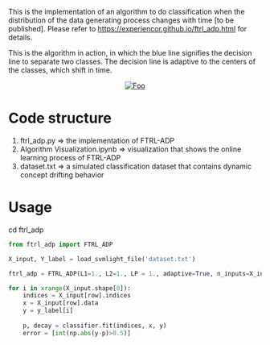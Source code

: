 
This is the implementation of an algorithm to do classification when the distribution of the data generating process changes with time [to be published]. Please refer to https://experiencor.github.io/ftrl_adp.html for details. 

This is the algorithm in action, in which the blue line signifies the decision line to separate two classes. The decision line is adaptive to the centers of the classes, which shift in time.

<a href="https://experiencor.github.io/ftrl_adp.html" rel="some text"><p align="center">![Foo](https://j.gifs.com/2RLVoJ.gif)</p></a>

# Code structure

1. ftrl_adp.py => the implementation of FTRL-ADP
2. Algorithm Visualization.ipynb => visualization that shows the online learning process of FTRL-ADP
3. dataset.txt => a simulated classification dataset that contains dynamic concept drifting behavior

# Usage

cd ftrl_adp

```python
from ftrl_adp import FTRL_ADP

X_input, Y_label = load_svmlight_file('dataset.txt')

ftrl_adp = FTRL_ADP(L1=1., L2=1., LP = 1., adaptive=True, n_inputs=X_input.shape[1])

for i in xrange(X_input.shape[0]):
    indices = X_input[row].indices
    x = X_input[row].data
    y = y_label[i]
    
    p, decay = classifier.fit(indices, x, y)
    error = [int(np.abs(y-p)>0.5)]
```

